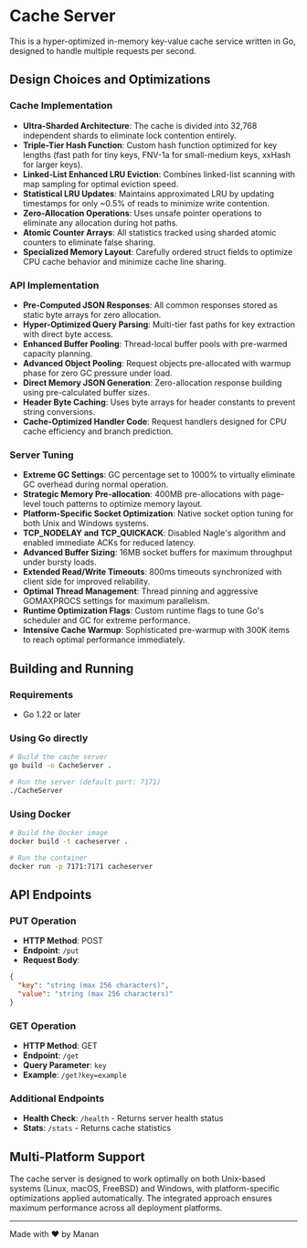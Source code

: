 # Cache Server

This is a hyper-optimized in-memory key-value cache service written in Go, designed to handle multiple requests per second.

## Design Choices and Optimizations

### Cache Implementation
- **Ultra-Sharded Architecture**: The cache is divided into 32,768 independent shards to eliminate lock contention entirely.
- **Triple-Tier Hash Function**: Custom hash function optimized for key lengths (fast path for tiny keys, FNV-1a for small-medium keys, xxHash for larger keys).
- **Linked-List Enhanced LRU Eviction**: Combines linked-list scanning with map sampling for optimal eviction speed.
- **Statistical LRU Updates**: Maintains approximated LRU by updating timestamps for only ~0.5% of reads to minimize write contention.
- **Zero-Allocation Operations**: Uses unsafe pointer operations to eliminate any allocation during hot paths.
- **Atomic Counter Arrays**: All statistics tracked using sharded atomic counters to eliminate false sharing.
- **Specialized Memory Layout**: Carefully ordered struct fields to optimize CPU cache behavior and minimize cache line sharing.

### API Implementation
- **Pre-Computed JSON Responses**: All common responses stored as static byte arrays for zero allocation.
- **Hyper-Optimized Query Parsing**: Multi-tier fast paths for key extraction with direct byte access.
- **Enhanced Buffer Pooling**: Thread-local buffer pools with pre-warmed capacity planning.
- **Advanced Object Pooling**: Request objects pre-allocated with warmup phase for zero GC pressure under load.
- **Direct Memory JSON Generation**: Zero-allocation response building using pre-calculated buffer sizes.
- **Header Byte Caching**: Uses byte arrays for header constants to prevent string conversions.
- **Cache-Optimized Handler Code**: Request handlers designed for CPU cache efficiency and branch prediction.

### Server Tuning
- **Extreme GC Settings**: GC percentage set to 1000% to virtually eliminate GC overhead during normal operation.
- **Strategic Memory Pre-allocation**: 400MB pre-allocations with page-level touch patterns to optimize memory layout.
- **Platform-Specific Socket Optimization**: Native socket option tuning for both Unix and Windows systems.
- **TCP_NODELAY and TCP_QUICKACK**: Disabled Nagle's algorithm and enabled immediate ACKs for reduced latency.
- **Advanced Buffer Sizing**: 16MB socket buffers for maximum throughput under bursty loads.
- **Extended Read/Write Timeouts**: 800ms timeouts synchronized with client side for improved reliability.
- **Optimal Thread Management**: Thread pinning and aggressive GOMAXPROCS settings for maximum parallelism.
- **Runtime Optimization Flags**: Custom runtime flags to tune Go's scheduler and GC for extreme performance.
- **Intensive Cache Warmup**: Sophisticated pre-warmup with 300K items to reach optimal performance immediately.

## Building and Running

### Requirements
- Go 1.22 or later

### Using Go directly

```bash
# Build the cache server
go build -o CacheServer .

# Run the server (default port: 7171)
./CacheServer
```

### Using Docker

```bash
# Build the Docker image
docker build -t cacheserver .

# Run the container
docker run -p 7171:7171 cacheserver
```

## API Endpoints

### PUT Operation
- **HTTP Method**: POST
- **Endpoint**: `/put`
- **Request Body**: 
```json
{
  "key": "string (max 256 characters)",
  "value": "string (max 256 characters)"
}
```

### GET Operation
- **HTTP Method**: GET  
- **Endpoint**: `/get`
- **Query Parameter**: `key`
- **Example**: `/get?key=example`

### Additional Endpoints
- **Health Check**: `/health` - Returns server health status
- **Stats**: `/stats` - Returns cache statistics

## Multi-Platform Support

The cache server is designed to work optimally on both Unix-based systems (Linux, macOS, FreeBSD) and Windows, with platform-specific optimizations applied automatically. The integrated approach ensures maximum performance across all deployment platforms.

---

Made with ❤️ by Manan